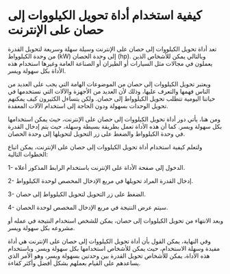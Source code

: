 كيفية استخدام أداة تحويل الكيلووات إلى حصان على الإنترنت
========================================================

تعد أداة تحويل الكيلووات إلى حصان على الإنترنت وسيلة سهلة وسريعة لتحويل القدرة من وحدة الكيلوواط (kW) إلى وحدة الحصان (hp). وبالتالي يمكن للأشخاص الذين يعملون في مجالات مثل السيارات أو الطيران أو الصناعة العامة وغيرها استخدام هذه الأداة بكل سهولة ويسر.

ويعتبر تحويل الكيلووات إلى حصان من الموضوعات الهامة التي يجب على العديد من الناس فهمها والتعرف عليها، وذلك لأن العديد من الأجهزة والآلات التي نستخدمها في حياتنا اليومية تتطلب تحويل الكيلوواط إلى حصان. ولكن يتساءل الكثيرون كيف يمكنهم تحويل الوحدات بسهولة ودون الحاجة إلى استخدام الآلات المعقدة.

ومن هنا، يأتي دور أداة تحويل الكيلووات إلى حصان على الإنترنت، حيث يمكن استخدامها بكل سهولة ويسر. كما أن هذه الأداة تعمل بطريقة بسيطة وسهلة، حيث يتم إدخال القدرة في وحدة الكيلوواط والضغط على زر التحويل لتحويلها إلى وحدة الحصان.

ولتعلم كيفية استخدام أداة تحويل الكيلووات إلى حصان على الإنترنت، يمكن اتباع الخطوات التالية:

1- الدخول إلى صفحة الأداة على الإنترنت باستخدام الرابط المذكور أعلاه.

2- إدخال القدرة المراد تحويلها في مربع الإدخال المخصص لوحدة الكيلوواط.

3- الضغط على زر التحويل لتحويل الكيلوواط إلى حصان.

4- سيتم عرض النتيجة في مربع الإدخال المخصص لوحدة الحصان.

وبعد الانتهاء من تحويل الكيلووات إلى حصان، يمكن للشخص استخدام النتيجة في عمله أو مشروعه بكل سهولة ويسر.

وفي النهاية، يمكن القول بأن أداة تحويل الكيلووات إلى حصان على الإنترنت هي أداة مفيدة وسهلة الاستخدام، حيث يمكن للأشخاص استخدامها بكل سهولة ويسر. وباستخدام هذه الأداة، يمكن للأشخاص تحويل القدرة بين وحدتين بسهولة ويسر، وهو الأمر الذي يساعدهم على القيام بعملهم بشكل أفضل وأكثر كفاءة.